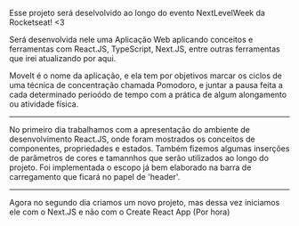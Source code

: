 Esse projeto será deselvolvido ao longo do evento NextLevelWeek da Rocketseat! <3

Será desenvolvida nele uma Aplicação Web aplicando conceitos e ferramentas com React.JS, TypeScript, Next.JS, entre outras ferramentas que irei atualizando por aqui.

MoveIt é o nome da aplicação, e ela tem por objetivos marcar os ciclos de uma técnica de concentração chamada Pomodoro, e juntar a pausa feita a cada determinado perioódo de tempo com a prática de algum alongamento ou atividade física.

-----------------------------------------------------------

No primeiro dia trabalhamos com a apresentação do ambiente de desenvolvimento React.JS, onde foram mostrados os conceitos de componentes, propriedades e estados.
Também fizemos algumas inserções de parâmetros de cores e tamannhos que serão utilizados ao longo do projeto.
Foi implementada o escopo já bem elaborado na barra de carregamento que ficará no papel de 'header'. 


-----------------------------------------------------------


Agora no segundo dia criamos um novo projeto, mas dessa vez iniciamos ele com o Next.JS e não com o Create React App (Por hora)
